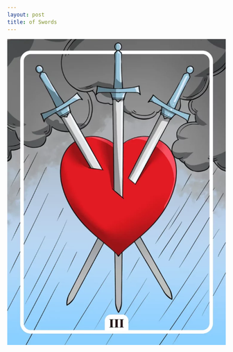 ```yaml
---
layout: post
title: of Swords
---
```


![](../images/Three-of-Swords-Tarot-Card-Meaning-732x1024.webp)
